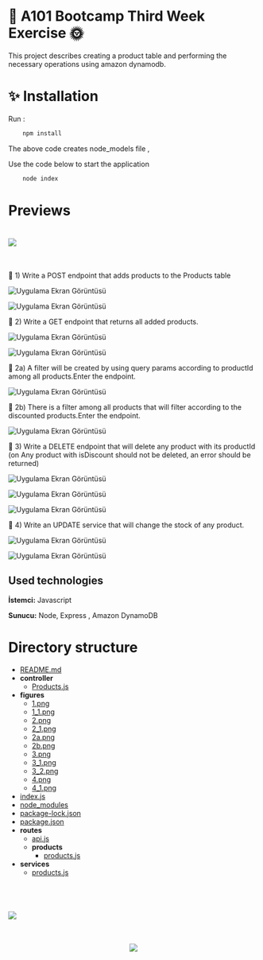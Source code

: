 
# 🚀 A101 Bootcamp Third Week Exercise 🌞

This project describes creating a product table and performing the necessary operations using amazon dynamodb.

# ✨ Installation


Run :

```bash
    npm install
```

The above code creates node_models file ,

Use the code below to start the application

```bash
    node index
```

# Previews

<h1 align="left">
<img src="https://readme-typing-svg.herokuapp.com?font=arial-bold&color=%23F70000&size=28&duration=10000&vCenter=true&lines=A%E2%86%92" />
</h1>
<br>

📗 1) Write a POST endpoint that adds products to the Products table

![Uygulama Ekran Görüntüsü](https://github.com/A101-Node-js-TypeScript-Bootcamp/a101-bootcamp-odev3-esehitoglu/blob/main/figures/1.png)

![Uygulama Ekran Görüntüsü](https://github.com/A101-Node-js-TypeScript-Bootcamp/a101-bootcamp-odev3-esehitoglu/blob/main/figures/1_1.png)

📘 2) Write a GET endpoint that returns all added products.

![Uygulama Ekran Görüntüsü](https://github.com/A101-Node-js-TypeScript-Bootcamp/a101-bootcamp-odev3-esehitoglu/blob/main/figures/2.png)

![Uygulama Ekran Görüntüsü](https://github.com/A101-Node-js-TypeScript-Bootcamp/a101-bootcamp-odev3-esehitoglu/blob/main/figures/2_1.png)

📘 2a) A filter will be created by using query params according to productId among all products.Enter the endpoint.

![Uygulama Ekran Görüntüsü](https://github.com/A101-Node-js-TypeScript-Bootcamp/a101-bootcamp-odev3-esehitoglu/blob/main/figures/2a.png)

📘 2b) There is a filter among all products that will filter according to the discounted products.Enter the endpoint.

![Uygulama Ekran Görüntüsü](https://github.com/A101-Node-js-TypeScript-Bootcamp/a101-bootcamp-odev3-esehitoglu/blob/main/figures/2b.png)

📙 3) Write a DELETE endpoint that will delete any product with its productId (on
Any product with isDiscount should not be deleted, an error should be returned)

![Uygulama Ekran Görüntüsü](https://github.com/A101-Node-js-TypeScript-Bootcamp/a101-bootcamp-odev3-esehitoglu/blob/main/figures/3.png)

![Uygulama Ekran Görüntüsü](https://github.com/A101-Node-js-TypeScript-Bootcamp/a101-bootcamp-odev3-esehitoglu/blob/main/figures/3_1.png)

![Uygulama Ekran Görüntüsü](https://github.com/A101-Node-js-TypeScript-Bootcamp/a101-bootcamp-odev3-esehitoglu/blob/main/figures/3_2.png)

📕 4) Write an UPDATE service that will change the stock of any product.

![Uygulama Ekran Görüntüsü](https://github.com/A101-Node-js-TypeScript-Bootcamp/a101-bootcamp-odev3-esehitoglu/blob/main/figures/4.png)

![Uygulama Ekran Görüntüsü](https://github.com/A101-Node-js-TypeScript-Bootcamp/a101-bootcamp-odev3-esehitoglu/blob/main/figures/4_1.png)

## Used technologies

**İstemci:** Javascript

**Sunucu:** Node, Express , Amazon DynamoDB

   # Directory structure

   - [README.md](README.md)
   - __controller__
     - [Products.js](controller/Products.js)
   - __figures__
     - [1.png](figures/1.png)
     - [1\_1.png](figures/1_1.png)
     - [2.png](figures/2.png)
     - [2\_1.png](figures/2_1.png)
     - [2a.png](figures/2a.png)
     - [2b.png](figures/2b.png)
     - [3.png](figures/3.png)
     - [3\_1.png](figures/3_1.png)
     - [3\_2.png](figures/3_2.png)
     - [4.png](figures/4.png)
     - [4\_1.png](figures/4_1.png)
   - [index.js](index.js)
   - [node\_modules](node_modules)
   - [package\-lock.json](package-lock.json)
   - [package.json](package.json)
   - __routes__
     - [api.js](routes/api.js)
     - __products__
       - [products.js](routes/products/products.js)
   - __services__
     - [products.js](services/products.js)

<br>
<h1 align="left">
<img src="https://readme-typing-svg.herokuapp.com?font=arial-bold&color=%23F70000&size=28&duration=10000&vCenter=true&multiline=true&lines=B%E2%86%92" />
</h1>
<br>

<p align="center">
  <img src="https://media3.giphy.com/media/l4FAPaGGeB7D1LfIA/giphy.gif?cid=ecf05e47v7tl4lqkwqi94wxr0h96a7enpcsvqcspuf5xkotr&rid=giphy.gif&ct=g" />
</p>